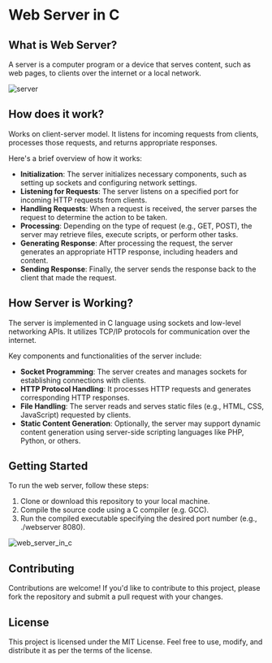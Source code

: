 # Web Server in C

## What is Web Server?
A server is a computer program or a device that serves content, such as web pages, to clients over the internet or a local network.

![server](https://github.com/massifcoder/webserver_in_c/assets/81623465/55e0780a-e455-4858-8697-b306c26db013)

## How does it work?
Works on client-server model. It listens for incoming requests from clients, processes those requests, and returns appropriate responses.

Here's a brief overview of how it works:
- **Initialization**: The server initializes necessary components, such as setting up sockets and configuring network settings.
- **Listening for Requests**: The server listens on a specified port for incoming HTTP requests from clients.
- **Handling Requests**: When a request is received, the server parses the request to determine the action to be taken.
- **Processing**: Depending on the type of request (e.g., GET, POST), the server may retrieve files, execute scripts, or perform other tasks.
- **Generating Response**: After processing the request, the server generates an appropriate HTTP response, including headers and content.
- **Sending Response**: Finally, the server sends the response back to the client that made the request.

## How Server is Working?
The server is implemented in C language using sockets and low-level networking APIs. It utilizes TCP/IP protocols for communication over the internet.

Key components and functionalities of the server include:
- **Socket Programming**: The server creates and manages sockets for establishing connections with clients.
- **HTTP Protocol Handling**: It processes HTTP requests and generates corresponding HTTP responses.
- **File Handling**: The server reads and serves static files (e.g., HTML, CSS, JavaScript) requested by clients.
- **Static Content Generation**: Optionally, the server may support dynamic content generation using server-side scripting languages like PHP, Python, or others.

## Getting Started
To run the web server, follow these steps:
1. Clone or download this repository to your local machine.
2. Compile the source code using a C compiler (e.g. GCC).
3. Run the compiled executable specifying the desired port number (e.g., ./webserver 8080).
   
![web_server_in_c](https://github.com/massifcoder/webserver_in_c/assets/81623465/118b4b1d-b852-4062-8d5a-00a42ad0d1c0)

## Contributing
Contributions are welcome! If you'd like to contribute to this project, please fork the repository and submit a pull request with your changes.

## License
This project is licensed under the MIT License. Feel free to use, modify, and distribute it as per the terms of the license.
